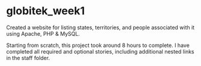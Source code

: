 # globitek_week1
Created a website for listing states, territories, and people associated with it using Apache, PHP &amp; MySQL.

Starting from scratch, this project took around 8 hours to complete. I have completed all required and optional stories, including additional nested links in the staff folder. 
